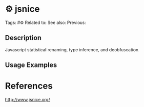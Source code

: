 # ⚙️ jsnice

Tags: #⚙️
Related to:
See also:
Previous:

## Description

Javascript statistical renaming, type inference, and deobfuscation.

## Usage Examples

### 

# References

http://www.jsnice.org/